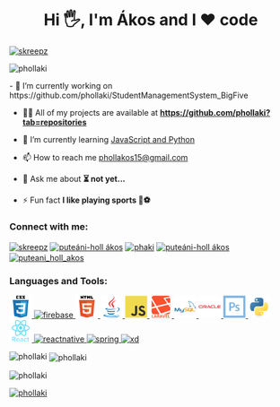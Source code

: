 <h1 align="center">Hi 🖐, I'm Ákos and I ❤ code</h1>


<p align="left"> <a href="https://twitter.com/skreepz" target="blank"><img src="https://img.shields.io/twitter/follow/skreepz?logo=twitter&style=for-the-badge" alt="skreepz" /></a> </p>

<p align="left"> <img src="https://komarev.com/ghpvc/?username=phollaki&label=Profile%1views&color=0e75b6&style=flat" alt="phollaki" /> </p>
- 🔭 I’m currently working on https://github.com/phollaki/StudentManagementSystem_BigFive

- 👨‍💻 All of my projects are available at **https://github.com/phollaki?tab=repositories**

- 🌱 I’m currently learning [JavaScript and Python](https://github.com/phollaki/Bank-webpage-with-javascript)

- 📫 How to reach me phollakos15@gmail.com

- 💬 Ask me about **⏳ not yet...**

- ⚡ Fun fact **I like playing sports 🎾⚽**

<h3 align="left">Connect with me:</h3>
<p align="left">
<a href="https://twitter.com/skreepz" target="blank"><img align="center" src="https://raw.githubusercontent.com/rahuldkjain/github-profile-readme-generator/master/src/images/icons/Social/twitter.svg" alt="skreepz" height="30" width="40" /></a>
<a href="https://linkedin.com/in/puteáni-holl ákos" target="blank"><img align="center" src="https://raw.githubusercontent.com/rahuldkjain/github-profile-readme-generator/master/src/images/icons/Social/linked-in-alt.svg" alt="puteáni-holl ákos" height="30" width="40" /></a>
<a href="https://stackoverflow.com/users/phaki" target="blank"><img align="center" src="https://raw.githubusercontent.com/rahuldkjain/github-profile-readme-generator/master/src/images/icons/Social/stack-overflow.svg" alt="phaki" height="30" width="40" /></a>
<a href="https://fb.com/puteáni-holl ákos" target="blank"><img align="center" src="https://raw.githubusercontent.com/rahuldkjain/github-profile-readme-generator/master/src/images/icons/Social/facebook.svg" alt="puteáni-holl ákos" height="30" width="40" /></a>
<a href="https://instagram.com/puteani_holl_akos" target="blank"><img align="center" src="https://raw.githubusercontent.com/rahuldkjain/github-profile-readme-generator/master/src/images/icons/Social/instagram.svg" alt="puteani_holl_akos" height="30" width="40" /></a>
</p>

<h3 align="left">Languages and Tools:</h3>
<p align="left"> <a href="https://www.w3schools.com/css/" target="_blank"> <img src="https://raw.githubusercontent.com/devicons/devicon/master/icons/css3/css3-original-wordmark.svg" alt="css3" width="40" height="40"/> </a> <a href="https://firebase.google.com/" target="_blank"> <img src="https://www.vectorlogo.zone/logos/firebase/firebase-icon.svg" alt="firebase" width="40" height="40"/> </a> <a href="https://www.w3.org/html/" target="_blank"> <img src="https://raw.githubusercontent.com/devicons/devicon/master/icons/html5/html5-original-wordmark.svg" alt="html5" width="40" height="40"/> </a> <a href="https://www.java.com" target="_blank"> <img src="https://raw.githubusercontent.com/devicons/devicon/master/icons/java/java-original.svg" alt="java" width="40" height="40"/> </a> <a href="https://developer.mozilla.org/en-US/docs/Web/JavaScript" target="_blank"> <img src="https://raw.githubusercontent.com/devicons/devicon/master/icons/javascript/javascript-original.svg" alt="javascript" width="40" height="40"/> </a> <a href="https://laravel.com/" target="_blank"> <img src="https://raw.githubusercontent.com/devicons/devicon/master/icons/laravel/laravel-plain-wordmark.svg" alt="laravel" width="40" height="40"/> </a> <a href="https://www.mysql.com/" target="_blank"> <img src="https://raw.githubusercontent.com/devicons/devicon/master/icons/mysql/mysql-original-wordmark.svg" alt="mysql" width="40" height="40"/> </a> <a href="https://www.oracle.com/" target="_blank"> <img src="https://raw.githubusercontent.com/devicons/devicon/master/icons/oracle/oracle-original.svg" alt="oracle" width="40" height="40"/> </a> <a href="https://www.photoshop.com/en" target="_blank"> <img src="https://raw.githubusercontent.com/devicons/devicon/master/icons/photoshop/photoshop-line.svg" alt="photoshop" width="40" height="40"/> </a> <a href="https://www.python.org" target="_blank"> <img src="https://raw.githubusercontent.com/devicons/devicon/master/icons/python/python-original.svg" alt="python" width="40" height="40"/> </a> <a href="https://reactjs.org/" target="_blank"> <img src="https://raw.githubusercontent.com/devicons/devicon/master/icons/react/react-original-wordmark.svg" alt="react" width="40" height="40"/> </a> <a href="https://reactnative.dev/" target="_blank"> <img src="https://reactnative.dev/img/header_logo.svg" alt="reactnative" width="40" height="40"/> </a> <a href="https://spring.io/" target="_blank"> <img src="https://www.vectorlogo.zone/logos/springio/springio-icon.svg" alt="spring" width="40" height="40"/> </a> <a href="https://www.adobe.com/products/xd.html" target="_blank"> <img src="https://cdn.worldvectorlogo.com/logos/adobe-xd.svg" alt="xd" width="40" height="40"/> </a> </p>

<p><img align="left" src="https://github-readme-stats.vercel.app/api/top-langs?username=phollaki&show_icons=true&locale=en&layout=compact" alt="phollaki" /></p>

<p>&nbsp;<img align="center" src="https://github-readme-stats.vercel.app/api?username=phollaki&show_icons=true&locale=en" alt="phollaki" /></p>

<p><img align="center" src="https://github-readme-streak-stats.herokuapp.com/?user=phollaki&" alt="phollaki" /></p>


<p align="left"> <a href="https://github.com/ryo-ma/github-profile-trophy"><img src="https://github-profile-trophy.vercel.app/?username=phollaki" width='1000' alt="phollaki" /></a> </p>
